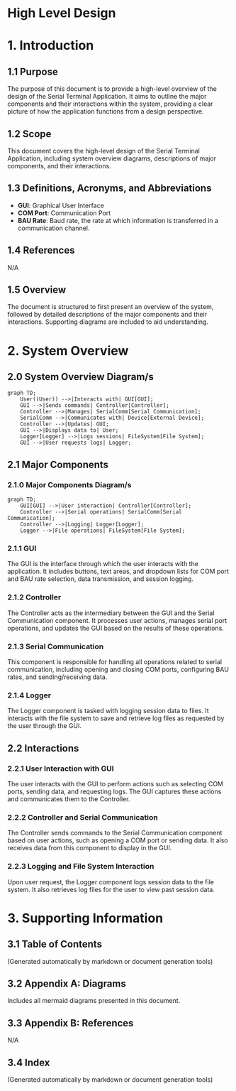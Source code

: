 # High Level Design

# 1. Introduction
## 1.1 Purpose
The purpose of this document is to provide a high-level overview of the design of the Serial Terminal Application. It aims to outline the major components and their interactions within the system, providing a clear picture of how the application functions from a design perspective.

## 1.2 Scope
This document covers the high-level design of the Serial Terminal Application, including system overview diagrams, descriptions of major components, and their interactions.

## 1.3 Definitions, Acronyms, and Abbreviations
- **GUI**: Graphical User Interface
- **COM Port**: Communication Port
- **BAU Rate**: Baud rate, the rate at which information is transferred in a communication channel.

## 1.4 References
N/A

## 1.5 Overview
The document is structured to first present an overview of the system, followed by detailed descriptions of the major components and their interactions. Supporting diagrams are included to aid understanding.

# 2. System Overview
## 2.0 System Overview Diagram/s
```mermaid
graph TD;
    User((User)) -->|Interacts with| GUI[GUI];
    GUI -->|Sends commands| Controller[Controller];
    Controller -->|Manages| SerialComm[Serial Communication];
    SerialComm -->|Communicates with| Device[External Device];
    Controller -->|Updates| GUI;
    GUI -->|Displays data to| User;
    Logger[Logger] -->|Logs sessions| FileSystem[File System];
    GUI -->|User requests logs| Logger;
```
## 2.1 Major Components
### 2.1.0 Major Components Diagram/s
```mermaid
graph TD;
    GUI[GUI] -->|User interaction| Controller[Controller];
    Controller -->|Serial operations| SerialComm[Serial Communication];
    Controller -->|Logging| Logger[Logger];
    Logger -->|File operations| FileSystem[File System];
```
### 2.1.1 GUI
The GUI is the interface through which the user interacts with the application. It includes buttons, text areas, and dropdown lists for COM port and BAU rate selection, data transmission, and session logging.

### 2.1.2 Controller
The Controller acts as the intermediary between the GUI and the Serial Communication component. It processes user actions, manages serial port operations, and updates the GUI based on the results of these operations.

### 2.1.3 Serial Communication
This component is responsible for handling all operations related to serial communication, including opening and closing COM ports, configuring BAU rates, and sending/receiving data.

### 2.1.4 Logger
The Logger component is tasked with logging session data to files. It interacts with the file system to save and retrieve log files as requested by the user through the GUI.

## 2.2 Interactions
### 2.2.1 User Interaction with GUI
The user interacts with the GUI to perform actions such as selecting COM ports, sending data, and requesting logs. The GUI captures these actions and communicates them to the Controller.

### 2.2.2 Controller and Serial Communication
The Controller sends commands to the Serial Communication component based on user actions, such as opening a COM port or sending data. It also receives data from this component to display in the GUI.

### 2.2.3 Logging and File System Interaction
Upon user request, the Logger component logs session data to the file system. It also retrieves log files for the user to view past session data.

# 3. Supporting Information
## 3.1 Table of Contents
(Generated automatically by markdown or document generation tools)

## 3.2 Appendix A: Diagrams
Includes all mermaid diagrams presented in this document.

## 3.3 Appendix B: References
N/A

## 3.4 Index
(Generated automatically by markdown or document generation tools)